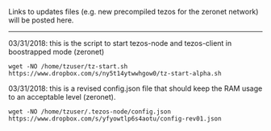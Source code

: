 
Links to updates files (e.g. new precompiled tezos for the zeronet network) will be posted here.

***

03/31/2018: this is the script to start tezos-node and tezos-client in boostrapped mode (zeronet)

`wget -NO /home/tzuser/tz-start.sh https://www.dropbox.com/s/ny5t14ytwwhgow0/tz-start-alpha.sh`

03/31/2018: this is a revised config.json file that should keep the RAM usage to an acceptable level (zeronet).

`wget -NO /home/tzuser/.tezos-node/config.json https://www.dropbox.com/s/yfyowtlp6s4aotu/config-rev01.json`